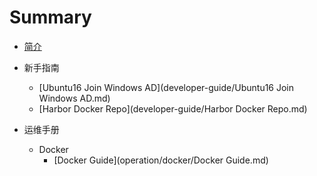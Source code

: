 # Summary

* [简介](README.md)

* 新手指南
    * [Ubuntu16 Join Windows AD](developer-guide/Ubuntu16 Join Windows AD.md)
    * [Harbor Docker Repo](developer-guide/Harbor Docker Repo.md)

* 运维手册
    * Docker
        * [Docker Guide](operation/docker/Docker Guide.md)
